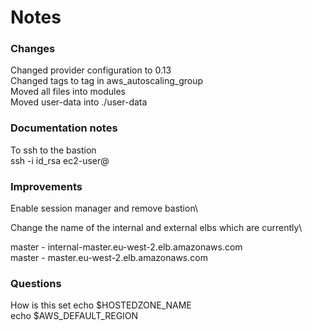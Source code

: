 # Notes 

### Changes

Changed provider configuration to 0.13\
Changed tags to tag in aws_autoscaling_group\
Moved all files into modules\
Moved user-data into ./user-data

### Documentation notes
To ssh to the bastion\
ssh -i id_rsa ec2-user@<bastion-public-ip>

### Improvements
Enable session manager and remove bastion\

Change the name of the internal and external elbs which are currently\

master - internal-master.eu-west-2.elb.amazonaws.com\
master - master.eu-west-2.elb.amazonaws.com

### Questions
How is this set
echo $HOSTEDZONE_NAME\
echo $AWS_DEFAULT_REGION




